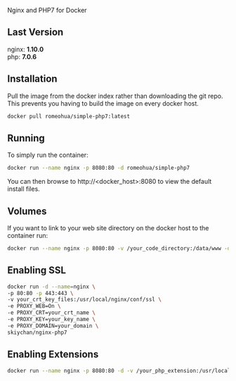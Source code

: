 Nginx and PHP7 for Docker

## Last Version
nginx: **1.10.0**   
php:   **7.0.6**

## Installation
Pull the image from the docker index rather than downloading the git repo. This prevents you having to build the image on every docker host.
```sh
docker pull romeohua/simple-php7:latest
```


## Running
To simply run the container:
```sh
docker run --name nginx -p 8080:80 -d romeohua/simple-php7
```
You can then browse to http://\<docker_host\>:8080 to view the default install files.

## Volumes
If you want to link to your web site directory on the docker host to the container run:
```sh
docker run --name nginx -p 8080:80 -v /your_code_directory:/data/www -d romeohua/simple-php7
```

## Enabling SSL
```sh
docker run -d --name=nginx \
-p 80:80 -p 443:443 \
-v your_crt_key_files:/usr/local/nginx/conf/ssl \
-e PROXY_WEB=On \
-e PROXY_CRT=your_crt_name \
-e PROXY_KEY=your_key_name \
-e PROXY_DOMAIN=your_domain \
skiychan/nginx-php7
```

## Enabling Extensions
```sh
docker run --name nginx -p 8080:80 -d -v /your_php_extension:/usr/local/php/etc/php.d romeohua/simple-php7
```
